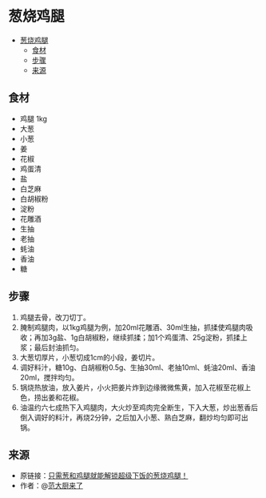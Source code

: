 # 葱烧鸡腿
- [葱烧鸡腿](#葱烧鸡腿)
  - [食材](#食材)
  - [步骤](#步骤)
  - [来源](#来源)

## 食材
* 鸡腿 1kg  
* 大葱  
* 小葱  
* 姜  
* 花椒  
* 鸡蛋清  
* 盐  
* 白芝麻  
* 白胡椒粉  
* 淀粉  
* 花雕酒  
* 生抽  
* 老抽  
* 蚝油  
* 香油  
* 糖  

## 步骤
1. 鸡腿去骨，改刀切丁。
2. 腌制鸡腿肉，以1kg鸡腿为例，加20ml花雕酒、30ml生抽，抓揉使鸡腿肉吸收；再加3g盐、1g白胡椒粉，继续抓揉；加1个鸡蛋清、25g淀粉，抓揉上浆；最后封油抓匀。
3. 大葱切厚片，小葱切成1cm的小段，姜切片。
4. 调好料汁，糖10g、白胡椒粉0.5g、生抽30ml、老抽10ml、蚝油20ml、香油20ml，搅拌均匀。
5. 锅烧热放油，放入姜片，小火把姜片炸到边缘微微焦黄，加入花椒至花椒上色，捞出姜和花椒。
6. 油温约六七成热下入鸡腿肉，大火炒至鸡肉完全断生，下入大葱，炒出葱香后倒入调好的料汁，再烧2分钟，之后加入小葱、熟白芝麻，翻炒均匀即可出锅。

## 来源
* 原链接：[只需葱和鸡腿就能解锁超级下饭的葱烧鸡腿！](https://www.bilibili.com/video/BV1xzmoY8Ejq/) 
* 作者：@[范大厨来了](https://space.bilibili.com/559000080/)